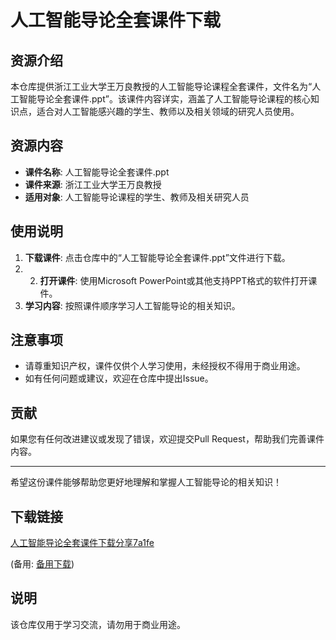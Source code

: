 # 人工智能导论全套课件下载

## 资源介绍

本仓库提供浙江工业大学王万良教授的人工智能导论课程全套课件，文件名为“人工智能导论全套课件.ppt”。该课件内容详实，涵盖了人工智能导论课程的核心知识点，适合对人工智能感兴趣的学生、教师以及相关领域的研究人员使用。

## 资源内容

- **课件名称**: 人工智能导论全套课件.ppt
- **课件来源**: 浙江工业大学王万良教授
- **适用对象**: 人工智能导论课程的学生、教师及相关研究人员

## 使用说明

1. **下载课件**: 点击仓库中的“人工智能导论全套课件.ppt”文件进行下载。
2. 2. **打开课件**: 使用Microsoft PowerPoint或其他支持PPT格式的软件打开课件。
3. **学习内容**: 按照课件顺序学习人工智能导论的相关知识。

## 注意事项

- 请尊重知识产权，课件仅供个人学习使用，未经授权不得用于商业用途。
- 如有任何问题或建议，欢迎在仓库中提出Issue。

## 贡献

如果您有任何改进建议或发现了错误，欢迎提交Pull Request，帮助我们完善课件内容。

---

希望这份课件能够帮助您更好地理解和掌握人工智能导论的相关知识！

## 下载链接
[人工智能导论全套课件下载分享7a1fe](https://pan.quark.cn/s/8e82f9b1c86f) 

(备用: [备用下载](https://pan.baidu.com/s/1AviNJchMn4uNgZfaVL0sKQ?pwd=1234))

## 说明

该仓库仅用于学习交流，请勿用于商业用途。
